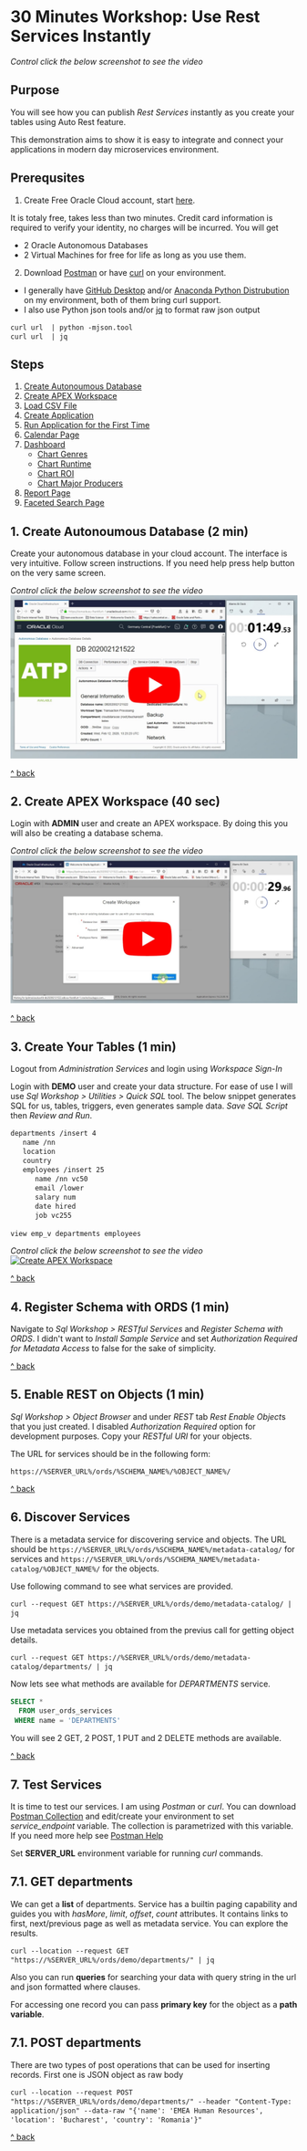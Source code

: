 # 30 Minutes Workshop: Use Rest Services Instantly
*Control click the below screenshot to see the video*

## Purpose
You will see how you can publish *Rest Services* instantly as you create your tables using Auto Rest feature. 

This demonstration aims to show it is easy to integrate and connect your applications in modern day microservices environment. 

## Prerequsites
1. Create Free Oracle Cloud account, start [here](https://www.oracle.com/cloud/free/ "Oracle Free Tier"). 

It is totaly free, takes less than two minutes. Credit card information is required to verify your identity, no charges will be incurred. You will get
  - 2 Oracle Autonomous Databases
  - 2 Virtual Machines 
for free for life as long as you use them.

2. Download [Postman](https://www.postman.com/downloads/ "Download Postman") or have [curl](https://curl.haxx.se/) on your environment. 
 - I generally have [GitHub Desktop](https://desktop.github.com/) and/or [Anaconda Python Distrubution](https://www.anaconda.com/distribution/)  on my environment, both of them bring curl support.
 - I also use Python json tools and/or [jq](https://stedolan.github.io/jq/) to format raw json output 
```console
curl url  | python -mjson.tool
curl url  | jq
```

## Steps
1. [Create Autonoumous Database](#1-create-autonoumous-database-2-min)
2. [Create APEX Workspace](#2-create-apex-workspace-40-sec)
3. [Load CSV File](#3-load-csv-file-1-min) 
4. [Create Application](#4-create-application-1-min) 
5. [Run Application for the First Time](#5-run-application-for-the-first-time-1-min) 
6. [Calendar Page](#6-calendar-page-1-min)
7. [Dashboard](#7-dashboard-6-min)
	- [Chart Genres](#71-chart-genres-1-min)
	- [Chart Runtime](#72-chart-runtime-1-min)
	- [Chart ROI](#73-chart-roi-2-min)
	- [Chart Major Producers](#74-chart-major-producers-2-min)
8. [Report Page](#8-report-page-5-min)
9. [Faceted Search Page](#9-faceted-search-page-8-min)

##  1. Create Autonoumous Database (2 min)
Create your autonomous database in your cloud account. The interface is very intuitive. Follow screen instructions. If you need help press help button on the very same screen.

*Control click the below screenshot to see the video*
[![Create Autonoumous Database](./resources/create-autonomous-database.jpg)](https://youtu.be/_cdAjzawbU0)

[^ back](#steps)

##  2. Create APEX Workspace (40 sec)
Login with **ADMIN** user and create an APEX workspace. By doing this you will also be creating a database schema. 

*Control click the below screenshot to see the video*
[![Create APEX Workspace](./resources/create-apex-workspace.jpg)](https://youtu.be/wgCU4hkMtvw)

[^ back](#steps)

##  3. Create Your Tables (1 min)
Logout from *Administration Services* and login using *Workspace Sign-In*

Login with **DEMO** user and create your data structure. For ease of use I will use *Sql Workshop > Utilities > Quick SQL* tool. The below snippet generates SQL for us, tables, triggers, even generates sample data. *Save SQL Script* then *Review and Run*. 
```
departments /insert 4
   name /nn
   location
   country
   employees /insert 25
      name /nn vc50
      email /lower
      salary num
      date hired
      job vc255

view emp_v departments employees
```


*Control click the below screenshot to see the video*
[![Create APEX Workspace](./resources/load-csv-file.jpg)](https://youtu.be/EwXDxuooNug)

[^ back](#steps)

##  4. Register Schema with ORDS (1 min)
Navigate to *Sql Workshop > RESTful Services* and *Register Schema with ORDS*. I didn't want to *Install Sample Service* and set *Authorization Required for Metadata Access* to false for the sake of simplicity.

[^ back](#steps)

##  5. Enable REST on Objects (1 min)
*Sql Workshop > Object Browser* and  under *REST* tab *Rest Enable Object*s that you just created. I disabled *Authorization Required* option for development purposes. Copy your *RESTful URI* for your objects. 

The URL for services should be in the following form:
```
https://%SERVER_URL%/ords/%SCHEMA_NAME%/%OBJECT_NAME%/
```

[^ back](#steps)

## 6. Discover Services 
There is a metadata service for discovering service and objects. The URL should be ```https://%SERVER_URL%/ords/%SCHEMA_NAME%/metadata-catalog/``` for services and ```https://%SERVER_URL%/ords/%SCHEMA_NAME%/metadata-catalog/%OBJECT_NAME%/``` for the objects.

Use following command to see what services are provided.
```console
curl --request GET https://%SERVER_URL%/ords/demo/metadata-catalog/ | jq
```

Use metadata services you obtained from the previus call for getting object details.
```
curl --request GET https://%SERVER_URL%/ords/demo/metadata-catalog/departments/ | jq
```

Now lets see what methods are available for *DEPARTMENTS* service.
```sql
SELECT *
  FROM user_ords_services
 WHERE name = 'DEPARTMENTS'
```
You will see 2 GET, 2 POST, 1 PUT and 2 DELETE methods are available.

[^ back](#steps)

## 7. Test Services 
It is time to test our services. I am using *Postman* or *curl*. You can download [Postman Collection](./resources/Set-4.postman_collection.json "Postman Collection") and edit/create your environment to set *service_endpoint* variable. The collection is parametrized with this variable. If you need more help see [Postman Help](https://learning.postman.com/docs/postman/variables-and-environments/variables/)

Set **SERVER_URL** environment variable for running *curl* commands.

## 7.1. GET departments

We can get a **list** of departments. Service has a builtin paging capability and guides you with *hasMore*, *limit*, *offset*, *count* attributes. It contains links to first, next/previous page as well as metadata service. You can explore the results.
```console
curl --location --request GET "https://%SERVER_URL%/ords/demo/departments/" | jq
```

Also you can run **queries** for searching your data with query string in the url and json formatted where clauses.

For accessing one record you can pass **primary key** for the object as a **path variable**.

## 7.1. POST departments
There are two types of post operations that can be used for inserting records. First one is JSON object as raw body 
```
curl --location --request POST "https://%SERVER_URL%/ords/demo/departments/" --header "Content-Type: application/json" --data-raw "{'name': 'EMEA Human Resources', 'location': 'Bucharest', 'country': 'Romania'}"
```

[^ back](#steps)
